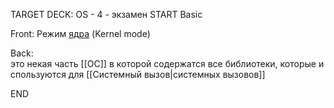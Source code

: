 TARGET DECK: OS - 4 - экзамен
START
Basic

Front: Режим [ядра](5.%20Основные%20понятия%20и%20состав%20ОС/Ядро.md) (Kernel mode)

Back: это некая часть [[ОС]] в которой содержатся все библиотеки, которые используются для [[Системный вызов|системных вызовов]]
<!--ID: 1663653995088-->
END